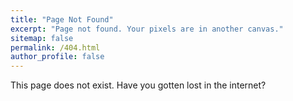 ```yaml
---
title: "Page Not Found"
excerpt: "Page not found. Your pixels are in another canvas."
sitemap: false
permalink: /404.html
author_profile: false
---
```


This page does not exist. Have you gotten lost in the internet?

